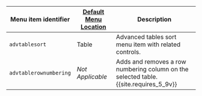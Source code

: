 | Menu item identifier    | [Default Menu Location]({{site.baseurl}}/configure/editor-appearance/#examplethetinymcedefaultmenuitems) | Description                                                                             |
| ----------------------- | -------------------------------------------------------------------------------------------------------- | --------------------------------------------------------------------------------------- |
| `advtablesort`          | Table                                                                                                    | Advanced tables sort menu item with related controls.                                   |
| `advtablerownumbering`  | _Not Applicable_                                                                                         | Adds and removes a row numbering column on the selected table. {{site.requires_5_9v}} |
